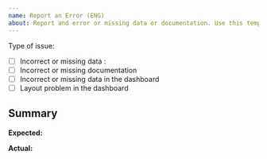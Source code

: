 ```yaml
---
name: Report an Error (ENG)
about: Report and error or missing data or documentation. Use this template if you are an English speaker
---
```


 <!--
Thank you for your interest in this repository.
Before making your contribution, please bear in mind that this is a data set with the sole intention of informing the public, maintained by a few staff of the Italian Civil Protection Agency.
While contributions and interest are welcome, we cannot respond to every request timeously.

Before you open an issue:
  - please check the other issues, including closed issues to see if someone else has already opened a similar issue.
  - delete above

-->

Type of issue:

- [ ] Incorrect or missing data : <!-- file -->
- [ ] Incorrect or missing documentation <!-- file -->
- [ ] Incorrect or missing data in the dashboard <!-- file -->
- [ ] Layout problem in the dashboard <!-- file -->

## Summary

<!-- Provide a summary of the error, including which data set or file you are referring to. -->

**Expected:**

<!-- What data or information did you expect to find? -->

**Actual:** <!-- What data or inforation is actually present / mising / stated? -->
